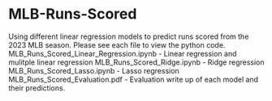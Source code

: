 # MLB-Runs-Scored
Using different linear regression models to predict runs scored from the 2023 MLB season.
Please see each file to view the python code.
MLB_Runs_Scored_Linear_Regression.ipynb - Linear regression and mulitple linear regression
MLB_Runs_Scored_Ridge.ipynb - Ridge regression
MLB_Runs_Scored_Lasso.ipynb - Lasso regression
MLB_Runs_Scored_Evaluation.pdf - Evaluation write up of each model and their predictions.

